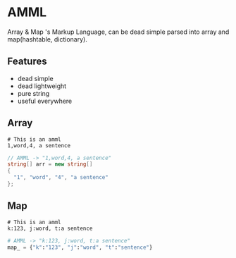 # AMML
Array &amp; Map 's Markup Language, can be dead simple parsed into array and map(hashtable, dictionary).

## Features

- dead simple
- dead lightweight
- pure string
- useful everywhere

## Array

```
# This is an amml
1,word,4, a sentence
```

```csharp
// AMML -> "1,word,4, a sentence"
string[] arr = new string[]
{
  "1", "word", "4", "a sentence"
};
```

## Map
```
# This is an amml
k:123, j:word, t:a sentence
```

```python
# AMML -> "k:123, j:word, t:a sentence"
map_ = {"k":"123", "j":"word", "t":"sentence"}
```
